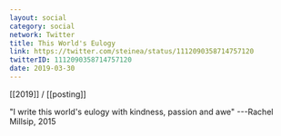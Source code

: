 ```yaml
---
layout: social
category: social
network: Twitter
title: This World's Eulogy
link: https://twitter.com/steinea/status/1112090358714757120
twitterID: 1112090358714757120
date: 2019-03-30
---
```


[[2019]] / [[posting]]

"I write this world's eulogy with kindness, passion and awe" ---Rachel Millsip, 2015
